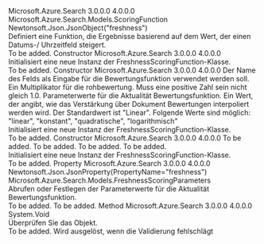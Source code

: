 <Type Name="FreshnessScoringFunction" FullName="Microsoft.Azure.Search.Models.FreshnessScoringFunction">
  <TypeSignature Language="C#" Value="public class FreshnessScoringFunction : Microsoft.Azure.Search.Models.ScoringFunction" />
  <TypeSignature Language="ILAsm" Value=".class public auto ansi beforefieldinit FreshnessScoringFunction extends Microsoft.Azure.Search.Models.ScoringFunction" />
  <TypeSignature Language="DocId" Value="T:Microsoft.Azure.Search.Models.FreshnessScoringFunction" />
  <TypeSignature Language="VB.NET" Value="Public Class FreshnessScoringFunction&#xA;Inherits ScoringFunction" />
  <TypeSignature Language="F#" Value="type FreshnessScoringFunction = class&#xA;    inherit ScoringFunction" />
  <AssemblyInfo>
    <AssemblyName>Microsoft.Azure.Search</AssemblyName>
    <AssemblyVersion>3.0.0.0</AssemblyVersion>
    <AssemblyVersion>4.0.0.0</AssemblyVersion>
  </AssemblyInfo>
  <Base>
    <BaseTypeName>Microsoft.Azure.Search.Models.ScoringFunction</BaseTypeName>
  </Base>
  <Interfaces />
  <Attributes>
    <Attribute>
      <AttributeName>Newtonsoft.Json.JsonObject("freshness")</AttributeName>
    </Attribute>
  </Attributes>
  <Docs>
    <summary>
            Definiert eine Funktion, die Ergebnisse basierend auf dem Wert, der einen Datums-/ Uhrzeitfeld steigert.
            <see href="https://docs.microsoft.com/rest/api/searchservice/Add-scoring-profiles-to-a-search-index" /></summary>
    <remarks>To be added.</remarks>
  </Docs>
  <Members>
    <Member MemberName=".ctor">
      <MemberSignature Language="C#" Value="public FreshnessScoringFunction ();" />
      <MemberSignature Language="ILAsm" Value=".method public hidebysig specialname rtspecialname instance void .ctor() cil managed" />
      <MemberSignature Language="DocId" Value="M:Microsoft.Azure.Search.Models.FreshnessScoringFunction.#ctor" />
      <MemberSignature Language="VB.NET" Value="Public Sub New ()" />
      <MemberType>Constructor</MemberType>
      <AssemblyInfo>
        <AssemblyName>Microsoft.Azure.Search</AssemblyName>
        <AssemblyVersion>3.0.0.0</AssemblyVersion>
        <AssemblyVersion>4.0.0.0</AssemblyVersion>
      </AssemblyInfo>
      <Parameters />
      <Docs>
        <summary>
            Initialisiert eine neue Instanz der FreshnessScoringFunction-Klasse.
            </summary>
        <remarks>To be added.</remarks>
      </Docs>
    </Member>
    <Member MemberName=".ctor">
      <MemberSignature Language="C#" Value="public FreshnessScoringFunction (string fieldName, double boost, Microsoft.Azure.Search.Models.FreshnessScoringParameters parameters, Nullable&lt;Microsoft.Azure.Search.Models.ScoringFunctionInterpolation&gt; interpolation = null);" />
      <MemberSignature Language="ILAsm" Value=".method public hidebysig specialname rtspecialname instance void .ctor(string fieldName, float64 boost, class Microsoft.Azure.Search.Models.FreshnessScoringParameters parameters, valuetype System.Nullable`1&lt;valuetype Microsoft.Azure.Search.Models.ScoringFunctionInterpolation&gt; interpolation) cil managed" />
      <MemberSignature Language="DocId" Value="M:Microsoft.Azure.Search.Models.FreshnessScoringFunction.#ctor(System.String,System.Double,Microsoft.Azure.Search.Models.FreshnessScoringParameters,System.Nullable{Microsoft.Azure.Search.Models.ScoringFunctionInterpolation})" />
      <MemberSignature Language="VB.NET" Value="Public Sub New (fieldName As String, boost As Double, parameters As FreshnessScoringParameters, Optional interpolation As Nullable(Of ScoringFunctionInterpolation) = null)" />
      <MemberSignature Language="F#" Value="new Microsoft.Azure.Search.Models.FreshnessScoringFunction : string * double * Microsoft.Azure.Search.Models.FreshnessScoringParameters * Nullable&lt;Microsoft.Azure.Search.Models.ScoringFunctionInterpolation&gt; -&gt; Microsoft.Azure.Search.Models.FreshnessScoringFunction" Usage="new Microsoft.Azure.Search.Models.FreshnessScoringFunction (fieldName, boost, parameters, interpolation)" />
      <MemberType>Constructor</MemberType>
      <AssemblyInfo>
        <AssemblyName>Microsoft.Azure.Search</AssemblyName>
        <AssemblyVersion>3.0.0.0</AssemblyVersion>
        <AssemblyVersion>4.0.0.0</AssemblyVersion>
      </AssemblyInfo>
      <Parameters>
        <Parameter Name="fieldName" Type="System.String" />
        <Parameter Name="boost" Type="System.Double" />
        <Parameter Name="parameters" Type="Microsoft.Azure.Search.Models.FreshnessScoringParameters" />
        <Parameter Name="interpolation" Type="System.Nullable&lt;Microsoft.Azure.Search.Models.ScoringFunctionInterpolation&gt;" />
      </Parameters>
      <Docs>
        <param name="fieldName">Der Name des Felds als Eingabe für die Bewertungsfunktion verwendet werden soll.</param>
        <param name="boost">Ein Multiplikator für die rohbewertung. Muss eine positive Zahl sein nicht gleich 1.0.</param>
        <param name="parameters">Parameterwerte für die Aktualität Bewertungsfunktion.</param>
        <param name="interpolation">Ein Wert, der angibt, wie das Verstärkung über Dokument Bewertungen interpoliert werden wird. Der Standardwert ist "Linear". Folgende Werte sind möglich: "linear", "konstant", "quadratische", "logarithmisch"</param>
        <summary>
            Initialisiert eine neue Instanz der FreshnessScoringFunction-Klasse.
            </summary>
        <remarks>To be added.</remarks>
      </Docs>
    </Member>
    <Member MemberName=".ctor">
      <MemberSignature Language="C#" Value="public FreshnessScoringFunction (string fieldName, double boost, TimeSpan boostingDuration, Nullable&lt;Microsoft.Azure.Search.Models.ScoringFunctionInterpolation&gt; interpolation = null);" />
      <MemberSignature Language="ILAsm" Value=".method public hidebysig specialname rtspecialname instance void .ctor(string fieldName, float64 boost, valuetype System.TimeSpan boostingDuration, valuetype System.Nullable`1&lt;valuetype Microsoft.Azure.Search.Models.ScoringFunctionInterpolation&gt; interpolation) cil managed" />
      <MemberSignature Language="DocId" Value="M:Microsoft.Azure.Search.Models.FreshnessScoringFunction.#ctor(System.String,System.Double,System.TimeSpan,System.Nullable{Microsoft.Azure.Search.Models.ScoringFunctionInterpolation})" />
      <MemberSignature Language="VB.NET" Value="Public Sub New (fieldName As String, boost As Double, boostingDuration As TimeSpan, Optional interpolation As Nullable(Of ScoringFunctionInterpolation) = null)" />
      <MemberSignature Language="F#" Value="new Microsoft.Azure.Search.Models.FreshnessScoringFunction : string * double * TimeSpan * Nullable&lt;Microsoft.Azure.Search.Models.ScoringFunctionInterpolation&gt; -&gt; Microsoft.Azure.Search.Models.FreshnessScoringFunction" Usage="new Microsoft.Azure.Search.Models.FreshnessScoringFunction (fieldName, boost, boostingDuration, interpolation)" />
      <MemberType>Constructor</MemberType>
      <AssemblyInfo>
        <AssemblyName>Microsoft.Azure.Search</AssemblyName>
        <AssemblyVersion>3.0.0.0</AssemblyVersion>
        <AssemblyVersion>4.0.0.0</AssemblyVersion>
      </AssemblyInfo>
      <Parameters>
        <Parameter Name="fieldName" Type="System.String" />
        <Parameter Name="boost" Type="System.Double" />
        <Parameter Name="boostingDuration" Type="System.TimeSpan" />
        <Parameter Name="interpolation" Type="System.Nullable&lt;Microsoft.Azure.Search.Models.ScoringFunctionInterpolation&gt;" />
      </Parameters>
      <Docs>
        <param name="fieldName">To be added.</param>
        <param name="boost">To be added.</param>
        <param name="boostingDuration">To be added.</param>
        <param name="interpolation">To be added.</param>
        <summary>
            Initialisiert eine neue Instanz der FreshnessScoringFunction-Klasse.
            </summary>
        <remarks>To be added.</remarks>
      </Docs>
    </Member>
    <Member MemberName="Parameters">
      <MemberSignature Language="C#" Value="public Microsoft.Azure.Search.Models.FreshnessScoringParameters Parameters { get; set; }" />
      <MemberSignature Language="ILAsm" Value=".property instance class Microsoft.Azure.Search.Models.FreshnessScoringParameters Parameters" />
      <MemberSignature Language="DocId" Value="P:Microsoft.Azure.Search.Models.FreshnessScoringFunction.Parameters" />
      <MemberSignature Language="VB.NET" Value="Public Property Parameters As FreshnessScoringParameters" />
      <MemberSignature Language="F#" Value="member this.Parameters : Microsoft.Azure.Search.Models.FreshnessScoringParameters with get, set" Usage="Microsoft.Azure.Search.Models.FreshnessScoringFunction.Parameters" />
      <MemberType>Property</MemberType>
      <AssemblyInfo>
        <AssemblyName>Microsoft.Azure.Search</AssemblyName>
        <AssemblyVersion>3.0.0.0</AssemblyVersion>
        <AssemblyVersion>4.0.0.0</AssemblyVersion>
      </AssemblyInfo>
      <Attributes>
        <Attribute>
          <AttributeName>Newtonsoft.Json.JsonProperty(PropertyName="freshness")</AttributeName>
        </Attribute>
      </Attributes>
      <ReturnValue>
        <ReturnType>Microsoft.Azure.Search.Models.FreshnessScoringParameters</ReturnType>
      </ReturnValue>
      <Docs>
        <summary>
            Abrufen oder Festlegen der Parameterwerte für die Aktualität Bewertungsfunktion.
            </summary>
        <value>To be added.</value>
        <remarks>To be added.</remarks>
      </Docs>
    </Member>
    <Member MemberName="Validate">
      <MemberSignature Language="C#" Value="public override void Validate ();" />
      <MemberSignature Language="ILAsm" Value=".method public hidebysig virtual instance void Validate() cil managed" />
      <MemberSignature Language="DocId" Value="M:Microsoft.Azure.Search.Models.FreshnessScoringFunction.Validate" />
      <MemberSignature Language="VB.NET" Value="Public Overrides Sub Validate ()" />
      <MemberSignature Language="F#" Value="override this.Validate : unit -&gt; unit" Usage="freshnessScoringFunction.Validate " />
      <MemberType>Method</MemberType>
      <AssemblyInfo>
        <AssemblyName>Microsoft.Azure.Search</AssemblyName>
        <AssemblyVersion>3.0.0.0</AssemblyVersion>
        <AssemblyVersion>4.0.0.0</AssemblyVersion>
      </AssemblyInfo>
      <ReturnValue>
        <ReturnType>System.Void</ReturnType>
      </ReturnValue>
      <Parameters />
      <Docs>
        <summary>
            Überprüfen Sie das Objekt.
            </summary>
        <remarks>To be added.</remarks>
        <exception cref="T:Microsoft.Rest.ValidationException">
            Wird ausgelöst, wenn die Validierung fehlschlägt
            </exception>
      </Docs>
    </Member>
  </Members>
</Type>